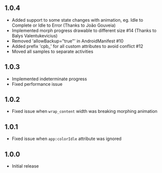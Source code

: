 ## 1.0.4

* Added support to some state changes with animation, eg. Idle to Complete or Idle to Error (Thanks to João Gouveia)
* Implemented morph progress drawable  to different size #14 (Thanks to Balys Valentukevicius)
* Removed 'allowBackup="true"' in AndroidManifest #10
* Added prefix 'cpb_' for all custom attributes to avoid conflict #12
* Moved all samples to separate activities

## 1.0.3

* Implemented indeterminate progress
* Fixed performance issue

## 1.0.2

* Fixed issue when `wrap_content` width was breaking morphing animation

## 1.0.1

* Fixed issue when `app:colorIdle` attribute was ignored

## 1.0.0

* Initial release